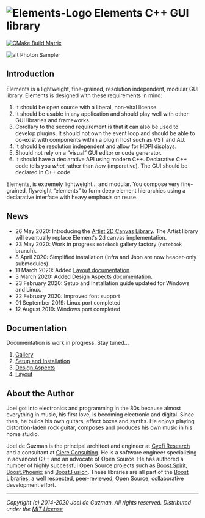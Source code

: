 # ![Elements-Logo](docs/assets/images/elements.png) Elements C++ GUI library

[![CMake Build Matrix](https://github.com/cycfi/elements/workflows/Build/badge.svg)](https://github.com/cycfi/elements/actions?query=workflow%3ABuild)

![alt Photon Sampler](docs/assets/images/photon_sampler.jpg)

## Introduction

Elements is a lightweight, fine-grained, resolution independent, modular GUI library. Elements is designed with these requirements in mind:

1. It should be open source with a liberal, non-viral license.
2. It should be usable in any application and should play well with other GUI
   libraries and frameworks.
3. Corollary to the second requirement is that it can also be used to develop
   plugins. It should not own the event loop and should be able to co-exist
   with components within a plugin host such as VST and AU.
4. It should be resolution independent and allow for HDPI displays.
5. Should not rely on a “visual” GUI editor or code generator.
6. It should have a declarative API using modern C++. Declarative C++ code
   tells you *what* rather than *how* (imperative). The GUI should be
   declared in C++ code.

Elements, is extremely lightweight… and modular. You compose very
fine-grained, flyweight “elements” to form deep element hierarchies using a
declarative interface with heavy emphasis on reuse.

## News

- 26 May 2020: Introducing the [Artist 2D Canvas
  Library](https://github.com/cycfi/artist). The Artist library will
  eventually replace Element's 2d canvas implementation.
- 23 May 2020: Work in progress `notebook` gallery factory (`notebook` branch).
- 8 April 2020: Simplified installation (Infra and Json are now header-only submodules)
- 11 March 2020: Added [Layout documentation](http://cycfi.github.io/elements/layout).
- 3 March 2020: Added [Design Aspects documentation](http://cycfi.github.io/elements/aspects).
- 23 February 2020: Setup and Installation guide updated for Windows and Linux.
- 22 February 2020: Improved font support
- 01 September 2019: Linux port completed
- 12 August 2019: Windows port completed

## Documentation

Documentation is work in progress. Stay tuned...

1. [Gallery](http://cycfi.github.io/elements/gallery)
2. [Setup and Installation](http://cycfi.github.io/elements/setup)
3. [Design Aspects](http://cycfi.github.io/elements/aspects)
4. [Layout](http://cycfi.github.io/elements/layout)

## <a name="jdeguzman"></a>About the Author

Joel got into electronics and programming in the 80s because almost
everything in music, his first love, is becoming electronic and digital.
Since then, he builds his own guitars, effect boxes and synths. He enjoys
playing distortion-laden rock guitar, composes and produces his own music in
his home studio.

Joel de Guzman is the principal architect and engineer at [Cycfi
Research](https://www.cycfi.com/) and a consultant at [Ciere
Consulting](https://ciere.com/). He is a software engineer specializing in
advanced C++ and an advocate of Open Source. He has authored a number of
highly successful Open Source projects such as
[Boost.Spirit](http://tinyurl.com/ydhotlaf),
[Boost.Phoenix](http://tinyurl.com/y6vkeo5t) and
[Boost.Fusion](http://tinyurl.com/ybn5oq9v). These libraries are all part of
the [Boost Libraries](http://tinyurl.com/jubgged), a well respected,
peer-reviewed, Open Source, collaborative development effort.

-------------------------------------------------------------------------------

*Copyright (c) 2014-2020 Joel de Guzman. All rights reserved.*
*Distributed under the [MIT License](https://opensource.org/licenses/MIT)*
